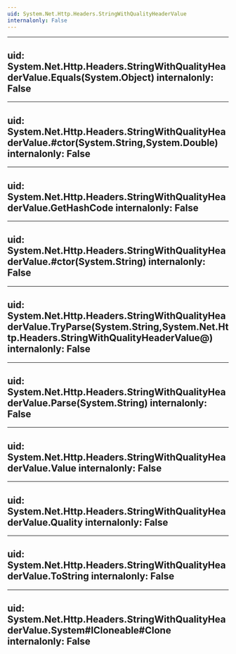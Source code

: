 ```yaml
---
uid: System.Net.Http.Headers.StringWithQualityHeaderValue
internalonly: False
---
```


---
uid: System.Net.Http.Headers.StringWithQualityHeaderValue.Equals(System.Object)
internalonly: False
---

---
uid: System.Net.Http.Headers.StringWithQualityHeaderValue.#ctor(System.String,System.Double)
internalonly: False
---

---
uid: System.Net.Http.Headers.StringWithQualityHeaderValue.GetHashCode
internalonly: False
---

---
uid: System.Net.Http.Headers.StringWithQualityHeaderValue.#ctor(System.String)
internalonly: False
---

---
uid: System.Net.Http.Headers.StringWithQualityHeaderValue.TryParse(System.String,System.Net.Http.Headers.StringWithQualityHeaderValue@)
internalonly: False
---

---
uid: System.Net.Http.Headers.StringWithQualityHeaderValue.Parse(System.String)
internalonly: False
---

---
uid: System.Net.Http.Headers.StringWithQualityHeaderValue.Value
internalonly: False
---

---
uid: System.Net.Http.Headers.StringWithQualityHeaderValue.Quality
internalonly: False
---

---
uid: System.Net.Http.Headers.StringWithQualityHeaderValue.ToString
internalonly: False
---

---
uid: System.Net.Http.Headers.StringWithQualityHeaderValue.System#ICloneable#Clone
internalonly: False
---
